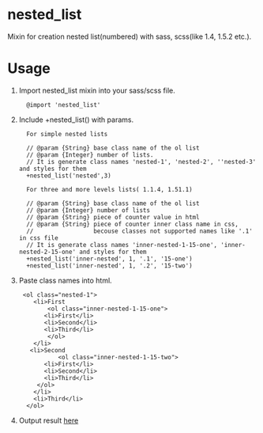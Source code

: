 nested_list
============

Mixin for creation nested list(numbered) with sass, scss(like 1.4, 1.5.2 etc.).

Usage
============
1. Import nested_list mixin into your sass/scss file.

         @import 'nested_list'
         
2. Include +nested_list() with params.   
         
         For simple nested lists

         // @param {String} base class name of the ol list
         // @param {Integer} number of lists. 
         // It is generate class names 'nested-1', 'nested-2', ''nested-3' and styles for them
         +nested_list('nested',3)
         
         For three and more levels lists( 1.1.4, 1.51.1)
                  
         // @param {String} base class name of the ol list
         // @param {Integer} number of lists
         // @param {String} piece of counter value in html
         // @param {String} piece of counter inner class name in css,
         //                 becouse classes not supported names like '.1' in css file
         // It is generate class names 'inner-nested-1-15-one', 'inner-nested-2-15-one' and styles for them
         +nested_list('inner-nested', 1, '.1', '15-one')
         +nested_list('inner-nested', 1, '.2', '15-two')
   
3. Paste class names into html.

        <ol class="nested-1">
           <li>First           
               <ol class="inner-nested-1-15-one">
         	  <li>First</li>
         	  <li>Second</li>
         	  <li>Third</li>
               </ol>
           </li>
          <li>Second           
                  <ol class="inner-nested-1-15-two">
         	  <li>First</li>
         	  <li>Second</li>
         	  <li>Third</li>
         	</ol>
           </li>
           <li>Third</li>
         </ol>
         
4. Output result <a href="http://jsfiddle.net/alexche8/UzXu3/3/">here</a>

